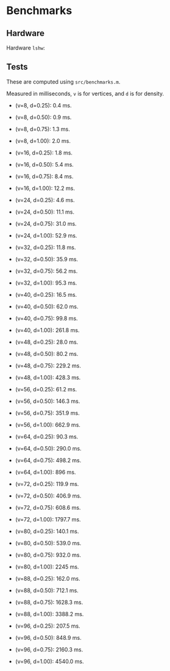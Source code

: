 # Benchmarks

## Hardware

Hardware `lshw`:

## Tests

These are computed using `src/benchmarks.m`.

Measured in milliseconds, `v` is for vertices, and `d` is for density.

- (v=8, d=0.25): 0.4 ms.
- (v=8, d=0.50): 0.9 ms.
- (v=8, d=0.75): 1.3 ms.
- (v=8, d=1.00): 2.0 ms.

- (v=16, d=0.25): 1.8 ms.
- (v=16, d=0.50): 5.4 ms.
- (v=16, d=0.75): 8.4 ms.
- (v=16, d=1.00): 12.2 ms.

- (v=24, d=0.25): 4.6 ms.
- (v=24, d=0.50): 11.1 ms.
- (v=24, d=0.75): 31.0 ms.
- (v=24, d=1.00): 52.9 ms.

- (v=32, d=0.25): 11.8 ms.
- (v=32, d=0.50): 35.9 ms.
- (v=32, d=0.75): 56.2 ms.
- (v=32, d=1.00): 95.3 ms.

- (v=40, d=0.25): 16.5 ms.
- (v=40, d=0.50): 62.0 ms.
- (v=40, d=0.75): 99.8 ms.
- (v=40, d=1.00): 261.8 ms.

- (v=48, d=0.25): 28.0 ms.
- (v=48, d=0.50): 80.2 ms.
- (v=48, d=0.75): 229.2 ms.
- (v=48, d=1.00): 428.3 ms.

- (v=56, d=0.25): 61.2 ms.
- (v=56, d=0.50): 146.3 ms.
- (v=56, d=0.75): 351.9 ms.
- (v=56, d=1.00): 662.9 ms.

- (v=64, d=0.25): 90.3 ms.
- (v=64, d=0.50): 290.0 ms.
- (v=64, d=0.75): 498.2 ms.
- (v=64, d=1.00): 896 ms.

- (v=72, d=0.25): 119.9 ms.
- (v=72, d=0.50): 406.9 ms.
- (v=72, d=0.75): 608.6 ms.
- (v=72, d=1.00): 1797.7 ms.

- (v=80, d=0.25): 140.1 ms.
- (v=80, d=0.50): 539.0 ms.
- (v=80, d=0.75): 932.0 ms.
- (v=80, d=1.00): 2245 ms.

- (v=88, d=0.25): 162.0 ms.
- (v=88, d=0.50): 712.1 ms.
- (v=88, d=0.75): 1628.3 ms.
- (v=88, d=1.00): 3388.2 ms.

- (v=96, d=0.25): 207.5 ms.
- (v=96, d=0.50): 848.9 ms.
- (v=96, d=0.75): 2160.3 ms.
- (v=96, d=1.00): 4540.0 ms.
